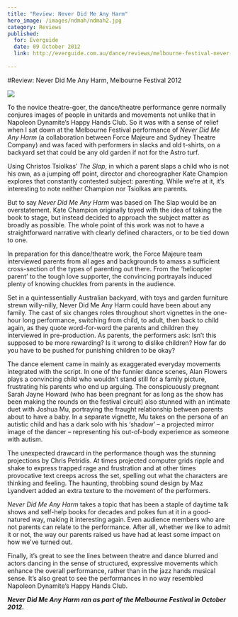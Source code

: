 ```yaml
---
title: "Review: Never Did Me Any Harm"
hero_image: /images/ndmah/ndmah2.jpg
category: Reviews
published:
  for: Everguide
  date: 09 October 2012
  link: http://everguide.com.au/dance/reviews/melbourne-festival-never-did-me-any-harm-mtc-october-9.aspx
 
---
```

#Review: Never Did Me Any Harm, Melbourne Festival 2012

![](/images/ndmah/ndmah1.jpg)

To the novice theatre-goer, the dance/theatre performance genre normally conjures images of people in unitards and movements not unlike that in Napoleon Dynamite’s Happy Hands Club. So it was with a sense of relief when I sat down at the Melbourne Festival performance of *Never Did Me Any Harm* (a collaboration between Force Majeure and Sydney Theatre Company) and was faced with performers in slacks and old t-shirts, on a backyard set that could be any old garden if not for the Astro turf.

Using Christos Tsiolkas’ *The Slap*, in which a parent slaps a child who is not his own, as a jumping off point, director and choreographer Kate Champion explores that constantly contested subject: parenting. While we’re at it, it’s interesting to note neither Champion nor Tsiolkas are parents.

But to say *Never Did Me Any Harm* was based on The Slap would be an overstatement. Kate Champion originally toyed with the idea of taking the book to stage, but instead decided to approach the subject matter as broadly as possible. The whole point of this work was not to have a straightforward narrative with clearly defined characters, or to be tied down to one.

In preparation for this dance/theatre work, the Force Majeure team interviewed parents from all ages and backgrounds to amass a sufficient cross-section of the types of parenting out there. From the ‘helicopter parent’ to the tough love supporter, the convincing portrayals induced plenty of knowing chuckles from parents in the audience. 

Set in a quintessentially Australian backyard, with toys and garden furniture strewn willy-nilly, Never Did Me Any Harm could have been about any family. The cast of six changes roles throughout short vignettes in the one-hour long performance, switching from child, to adult, then back to child again, as they quote word-for-word the parents and children they interviewed in pre-production. As parents, the performers ask: Isn’t this supposed to be more rewarding? Is it wrong to dislike children? How far do you have to be pushed for punishing children to be okay?

The dance element came in mainly as exaggerated everyday movements integrated with the script. In one of the funnier dance scenes, Alan Flowers plays a convincing child who wouldn’t stand still for a family picture, frustrating his parents who end up arguing. The conspicuously pregnant Sarah Jayne Howard (who has been pregnant for as long as the show has been making the rounds on the festival circuit) also stunned with an intimate duet with Joshua Mu, portraying the fraught relationship between parents about to have a baby. In a separate vignette, Mu takes on the persona of an autistic child and has a dark solo with his ‘shadow’ – a projected mirror image of the dancer – representing his out-of-body experience as someone with autism. 

The unexpected drawcard in the performance though was the stunning projections by Chris Petridis. At times projected computer grids ripple and shake to express trapped rage and frustration and at other times provocative text creeps across the set, spelling out what the characters are thinking and feeling. The haunting, throbbing sound design by Maz Lyandvert added an extra texture to the movement of the performers.

*Never Did Me Any Harm* takes a topic that has been a staple of daytime talk shows and self-help books for decades and pokes fun at it in a good-natured way, making it interesting again. Even audience members who are not parents can relate to the performance. After all, whether we like to admit it or not, the way our parents raised us have had at least some impact on how we’ve turned out. 

Finally, it’s great to see the lines between theatre and dance blurred and actors dancing in the sense of structured, expressive movements which enhance the overall performance, rather than in the jazz hands musical sense. It’s also great to see the performances in no way resembled Napoleon Dynamite’s Happy Hands Club. 

***Never Did Me Any Harm ran as part of the Melbourne Festival in October 2012.***
